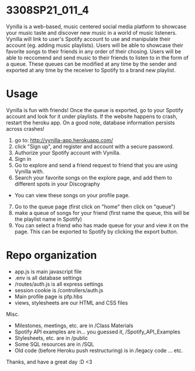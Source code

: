 # 3308SP21_011_4

Vynilla is a web-based, music centered social media platform to showcase your music taste and discover new music in a world of music listeners. Vynilla will link to user's Spotify account to use and manipulate their account (eg. adding music playlists). Users will be able to showcase their favorite songs to their friends in any order of their chosing. Users will be able to reccomend and send music to their friends to listen to in the form of a queue. These queues can be modified at any time by the sender and exported at any time by the receiver to Spotify to a brand new playlist. 


# Usage
Vynilla is fun with friends!
Once the queue is exported, go to your Spotify account and look for it under playlists.
If the website happens to crash, restart the heroku app. On a good note, database information persists across crashes!

1. go to: http://vynilla-app.herokuapp.com/
2. click "Sign up", and register and account with a secure password.
3. Authorize your Spotify account with Vynilla.
4. Sign in
5. Go to explore and send a friend request to friend that you are using Vynilla with.
6. Search your favorite songs on the explore page, and add them to different spots in your Discography
* You can view these songs on your profile page.
7. Go to the queue page (first click on "home" then click on "queue")
8. make a queue of songs for your friend (first name the queue, this will be the playlist name in Spotify)
9. You can select a friend who has made queue for your and view it on the page. This can be exported to Spotify by clicking the export button.



# Repo organization
* app.js is main javascript file
* .env is all database settings
* /routes/auth.js is all express settings 
* session cookie is /controllers/auth.js
* Main profile page is pfp.hbs
* views, stylesheets are our HTML and CSS files

Misc.
- Milestones, meetings, etc. are in /Class Materials
- Spotify API examples are in... you guessed it, /Spotify_API_Examples
- Stylesheets, etc. are in /public
- Some SQL resources are in /SQL
- Old code (before Heroku push restructuring) is in /legacy code
... etc.


Thanks, and have a great day :D <3
